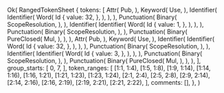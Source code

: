 Ok(
    RangedTokenSheet {
        tokens: [
            Attr(
                Pub,
            ),
            Keyword(
                Use,
            ),
            Identifier(
                Identifier(
                    Word(
                        Id {
                            value: 32,
                        },
                    ),
                ),
            ),
            Punctuation(
                Binary(
                    ScopeResolution,
                ),
            ),
            Identifier(
                Identifier(
                    Word(
                        Id {
                            value: 1,
                        },
                    ),
                ),
            ),
            Punctuation(
                Binary(
                    ScopeResolution,
                ),
            ),
            Punctuation(
                Binary(
                    PureClosed(
                        Mul,
                    ),
                ),
            ),
            Attr(
                Pub,
            ),
            Keyword(
                Use,
            ),
            Identifier(
                Identifier(
                    Word(
                        Id {
                            value: 32,
                        },
                    ),
                ),
            ),
            Punctuation(
                Binary(
                    ScopeResolution,
                ),
            ),
            Identifier(
                Identifier(
                    Word(
                        Id {
                            value: 3,
                        },
                    ),
                ),
            ),
            Punctuation(
                Binary(
                    ScopeResolution,
                ),
            ),
            Punctuation(
                Binary(
                    PureClosed(
                        Mul,
                    ),
                ),
            ),
        ],
        group_starts: [
            0,
            7,
        ],
        token_ranges: [
            [1:1, 1:4),
            [1:5, 1:8),
            [1:9, 1:14),
            [1:14, 1:16),
            [1:16, 1:21),
            [1:21, 1:23),
            [1:23, 1:24),
            [2:1, 2:4),
            [2:5, 2:8),
            [2:9, 2:14),
            [2:14, 2:16),
            [2:16, 2:19),
            [2:19, 2:21),
            [2:21, 2:22),
        ],
        comments: [],
    },
)